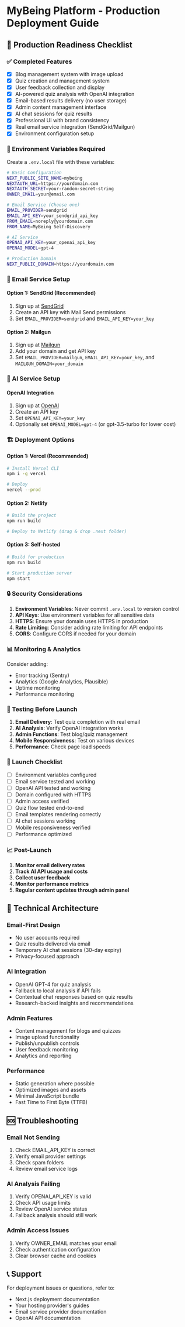 # MyBeing Platform - Production Deployment Guide

## 🚀 Production Readiness Checklist

### ✅ Completed Features
- [x] Blog management system with image upload
- [x] Quiz creation and management system
- [x] User feedback collection and display
- [x] AI-powered quiz analysis with OpenAI integration
- [x] Email-based results delivery (no user storage)
- [x] Admin content management interface
- [x] AI chat sessions for quiz results
- [x] Professional UI with brand consistency
- [x] Real email service integration (SendGrid/Mailgun)
- [x] Environment configuration setup

### 🔧 Environment Variables Required

Create a `.env.local` file with these variables:

```bash
# Basic Configuration
NEXT_PUBLIC_SITE_NAME=mybeing
NEXTAUTH_URL=https://yourdomain.com
NEXTAUTH_SECRET=your-random-secret-string
OWNER_EMAIL=your@email.com

# Email Service (Choose one)
EMAIL_PROVIDER=sendgrid
EMAIL_API_KEY=your_sendgrid_api_key
FROM_EMAIL=noreply@yourdomain.com
FROM_NAME=MyBeing Self-Discovery

# AI Service
OPENAI_API_KEY=your_openai_api_key
OPENAI_MODEL=gpt-4

# Production Domain
NEXT_PUBLIC_DOMAIN=https://yourdomain.com
```

### 📧 Email Service Setup

#### Option 1: SendGrid (Recommended)
1. Sign up at [SendGrid](https://sendgrid.com)
2. Create an API key with Mail Send permissions
3. Set `EMAIL_PROVIDER=sendgrid` and `EMAIL_API_KEY=your_key`

#### Option 2: Mailgun
1. Sign up at [Mailgun](https://mailgun.com)
2. Add your domain and get API key
3. Set `EMAIL_PROVIDER=mailgun`, `EMAIL_API_KEY=your_key`, and `MAILGUN_DOMAIN=your_domain`

### 🤖 AI Service Setup

#### OpenAI Integration
1. Sign up at [OpenAI](https://platform.openai.com)
2. Create an API key
3. Set `OPENAI_API_KEY=your_key`
4. Optionally set `OPENAI_MODEL=gpt-4` (or gpt-3.5-turbo for lower cost)

### 🏗️ Deployment Options

#### Option 1: Vercel (Recommended)
```bash
# Install Vercel CLI
npm i -g vercel

# Deploy
vercel --prod
```

#### Option 2: Netlify
```bash
# Build the project
npm run build

# Deploy to Netlify (drag & drop .next folder)
```

#### Option 3: Self-hosted
```bash
# Build for production
npm run build

# Start production server
npm start
```

### 🔒 Security Considerations

1. **Environment Variables**: Never commit `.env.local` to version control
2. **API Keys**: Use environment variables for all sensitive data
3. **HTTPS**: Ensure your domain uses HTTPS in production
4. **Rate Limiting**: Consider adding rate limiting for API endpoints
5. **CORS**: Configure CORS if needed for your domain

### 📊 Monitoring & Analytics

Consider adding:
- Error tracking (Sentry)
- Analytics (Google Analytics, Plausible)
- Uptime monitoring
- Performance monitoring

### 🧪 Testing Before Launch

1. **Email Delivery**: Test quiz completion with real email
2. **AI Analysis**: Verify OpenAI integration works
3. **Admin Functions**: Test blog/quiz management
4. **Mobile Responsiveness**: Test on various devices
5. **Performance**: Check page load speeds

### 🚀 Launch Checklist

- [ ] Environment variables configured
- [ ] Email service tested and working
- [ ] OpenAI API tested and working
- [ ] Domain configured with HTTPS
- [ ] Admin access verified
- [ ] Quiz flow tested end-to-end
- [ ] Email templates rendering correctly
- [ ] AI chat sessions working
- [ ] Mobile responsiveness verified
- [ ] Performance optimized

### 📈 Post-Launch

1. **Monitor email delivery rates**
2. **Track AI API usage and costs**
3. **Collect user feedback**
4. **Monitor performance metrics**
5. **Regular content updates through admin panel**

## 🔧 Technical Architecture

### Email-First Design
- No user accounts required
- Quiz results delivered via email
- Temporary AI chat sessions (30-day expiry)
- Privacy-focused approach

### AI Integration
- OpenAI GPT-4 for quiz analysis
- Fallback to local analysis if API fails
- Contextual chat responses based on quiz results
- Research-backed insights and recommendations

### Admin Features
- Content management for blogs and quizzes
- Image upload functionality
- Publish/unpublish controls
- User feedback monitoring
- Analytics and reporting

### Performance
- Static generation where possible
- Optimized images and assets
- Minimal JavaScript bundle
- Fast Time to First Byte (TTFB)

## 🆘 Troubleshooting

### Email Not Sending
1. Check EMAIL_API_KEY is correct
2. Verify email provider settings
3. Check spam folders
4. Review email service logs

### AI Analysis Failing
1. Verify OPENAI_API_KEY is valid
2. Check API usage limits
3. Review OpenAI service status
4. Fallback analysis should still work

### Admin Access Issues
1. Verify OWNER_EMAIL matches your email
2. Check authentication configuration
3. Clear browser cache and cookies

## 📞 Support

For deployment issues or questions, refer to:
- Next.js deployment documentation
- Your hosting provider's guides
- Email service provider documentation
- OpenAI API documentation
